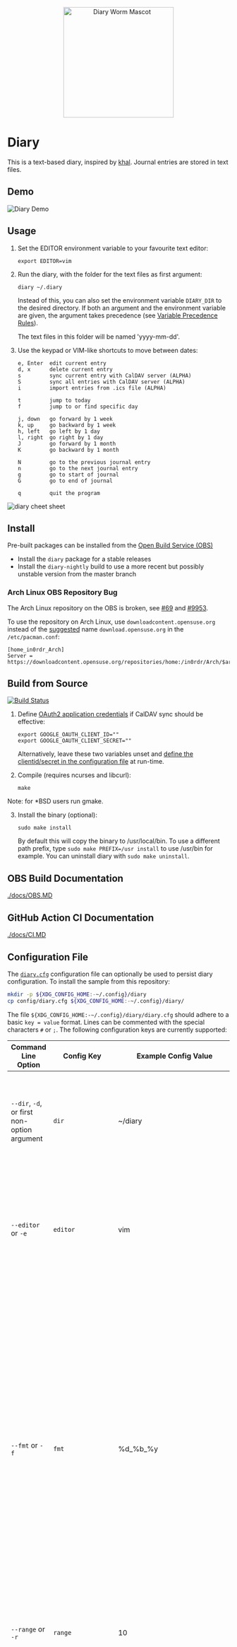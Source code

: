 <p align="center">
<img alt="Diary Worm Mascot" src="./img/diary-worm.png" width="250px" />
</p>

# Diary

This is a text-based diary, inspired by [khal](https://github.com/pimutils/khal). Journal entries are stored in text files.

## Demo
![Diary Demo](https://raw.githubusercontent.com/in0rdr/diary/master/img/demo.gif)

## Usage
1. Set the EDITOR environment variable to your favourite text editor:
    ```
    export EDITOR=vim
    ```

2. Run the diary, with the folder for the text files as first argument:
    ```
    diary ~/.diary
    ```

   Instead of this, you can also set the environment variable `DIARY_DIR`
   to the desired directory. If both an argument and the environment
   variable are given, the argument takes precedence (see [Variable Precedence Rules](#precedence_rules)).

   The text files in this folder will be named 'yyyy-mm-dd'.

3. Use the keypad or VIM-like shortcuts to move between dates:

    ```
    e, Enter  edit current entry
    d, x      delete current entry
    s         sync current entry with CalDAV server (ALPHA)
    S         sync all entries with CalDAV server (ALPHA)
    i         import entries from .ics file (ALPHA)

    t         jump to today
    f         jump to or find specific day

    j, down   go forward by 1 week
    k, up     go backward by 1 week
    h, left   go left by 1 day
    l, right  go right by 1 day
    J         go forward by 1 month
    K         go backward by 1 month

    N         go to the previous journal entry
    n         go to the next journal entry
    g         go to start of journal
    G         go to end of journal

    q         quit the program
    ```

![diary cheet sheet](https://raw.githubusercontent.com/in0rdr/diary/master/img/diary-cheat-sheet.png)

## Install

Pre-built packages can be installed from the [Open Build Service (OBS)](https://software.opensuse.org/download.html?project=home%3Ain0rdr&package=diary)
* Install the `diary` package for a stable releases
* Install the `diary-nightly` build to use a more recent but possibly unstable version from the master branch

### Arch Linux OBS Repository Bug

The Arch Linux repository on the OBS is broken, see [#69](https://github.com/in0rdr/diary/issues/69) and [#9953](https://github.com/openSUSE/open-build-service/issues/9953).

To use the repository on Arch Linux, use `downloadcontent.opensuse.org` instead of the [suggested](https://software.opensuse.org/download.html?project=home%3Ain0rdr&package=diary) name `download.opensuse.org` in the `/etc/pacman.conf`:
```
[home_in0rdr_Arch]
Server = https://downloadcontent.opensuse.org/repositories/home:/in0rdr/Arch/$arch
```

## Build from Source
[![Build Status](https://github.com/in0rdr/diary/actions/workflows/c.yml/badge.svg)](https://github.com/in0rdr/diary/actions/workflows/c.yml)

1. Define [OAuth2 application credentials](https://developers.google.com/identity/protocols/oauth2) if CalDAV sync should be effective:
    ```
    export GOOGLE_OAUTH_CLIENT_ID=""
    export GOOGLE_OAUTH_CLIENT_SECRET=""
    ```

    Alternatively, leave these two variables unset and [define the clientid/secret in the configuration file](#Google-Calendar-OAuth2) at run-time.

2. Compile (requires ncurses and libcurl):
    ```
    make
    ```
Note: for *BSD users run gmake.

3. Install the binary (optional):
    ```
    sudo make install
    ```

   By default this will copy the binary to /usr/local/bin. To use a different
   path prefix, type `sudo make PREFIX=/usr install` to use /usr/bin for example.
   You can uninstall diary with `sudo make uninstall`.

## OBS Build Documentation
[./docs/OBS.MD](./docs/OBS.MD)

## GitHub Action CI Documentation
[./docs/CI.MD](./docs/CI.MD)

## Configuration File

The [`diary.cfg`](./config/diary.cfg) configuration file can optionally be used to persist diary configuration. To install the sample from this repository:
```bash
mkdir -p ${XDG_CONFIG_HOME:-~/.config}/diary
cp config/diary.cfg ${XDG_CONFIG_HOME:-~/.config}/diary/
```

The file `${XDG_CONFIG_HOME:-~/.config}/diary/diary.cfg` should adhere to a basic `key = value` format. Lines can be commented with the special characters `#` or `;`. The following configuration keys are currently supported:

| Command Line Option | Config Key | Example Config Value | Default Config Value | Description |
| --- | --- | --- | --- | --- |
| `--dir`, `-d`, or first non-option argument | `dir` | ~/diary | n/a | Diary directory. Path that holds the journal text files. If unset, defaults to environment variable `$DIARY_DIR`.|
| `--editor` or `-e` | `editor` | vim | (empty) | Editor to open journal files with. If unset, defaults to environment variable `$EDITOR`. If no editor is provided, the diary is opened read-only. |
| `--fmt` or `-f` | `fmt` | %d_%b_%y | %Y-%m-%d | Date format and file name for the files inside the `dir`. For the format specifiers, see [`man strftime`](https://man7.org/linux/man-pages/man3/strftime.3.html). Be careful: If you change this, you might no longer find your existing diary entries, because the diary assumes to find the journal files under another file name. Hence, a change in FMT shows an empty diary, at first. Rename all files in the DIARY_DIR to migrate to a new FMT. |
| `--range` or `-r` | `range` | 10 | 1 | Number of years to show before/after todays date |
| `--weekday` or `-w` | `weekday` | 0 | 1 | First weekday, `7` = Sunday, `1` = Monday, ..., `6` = Saturday. Use `7` (or `0`) to display week beginning at Sunday ("S-M-T-W-T-F-S"), or `1` for "M-T-W-T-F-S-S". If `glibc` is installed, the first day of the week is derived from the current locale setting (`$LANG`, see `man locale`). Without `glibc`, the first weekday defaults to 1 (Monday), unless specified otherwise with this option. |
| n/a | `google_calendar` | diary | (empty) | Displayname of Google Calendar for [CalDAV sync](#CalDAV-sync) |
| n/a | `google_clientid` | 123-123.apps.googleusercontent.com | [built-in](#Build) / (empty) | Google Calendar for [Google Calendar OAuth2](#Google-Calendar-OAuth2) clientid |
| n/a | `google_secretid` | 321 | [built-in](#Build) / (empty) |  Google Calendar for [Google Calendar OAuth2](#Google-Calendar-OAuth2) secretid |
| n/a | `google_tokenfile` | ~/.diary-token | ~/.diary-token | Displayname of Google Calendar for [Google Calendar OAuth2](#Google-Calendar-OAuth2) API token file|

## Precedence Rules
<a name="precedence_rules"></a>

The default variables, for instance, for the configuration variables `editor`, `dir` and `weekday`, are populated with values in the following order, where earlier entries are overwritten by subsequent ones if they exist:
1. No default for `DIARY_DIR`. Defaults for `range`, `weekday`, `fmt` and `editor` are provided in [diary.h](diary.h)
* If `EDITOR` is unset and no editor is provided in the config file or via the `-e` option, the diary works read-only. Journal files cannot be opened.
* If `DIARY_DIR` is not provided, the diary won't open.
2. **Config file** (empty default for `editor`, no default for `dir`)
3. **Environment** variables `$DIARY_DIR`, `$EDITOR` and `$LANG` for locale (`weekday`)
4. **Option arguments** `-d` / `-e` / `-w`
5. First non-option argument is interpreted as `DIARY_DIR`

### Precedence Example: Locale and First Day of Week

If glibc is installed, the first weekday defaults to the locale defined in the current shell environment (`$LANG`, see `man locale`), unless specified otherwise via the `--weekday` / `-w` command line options. For example:

```bash
# start with weekday=3(Wed), overrule any other configuration value
$ diary -w3

# start with glibc derived weekday=1, regardless of 'weekday' in config file
$ LANG=de_CH diary

# if glibc is installed, start with glibc derived base date (weekday=0)
$ LANG= diary

# disable environment variable, default to value from config file
$ unset LANG

# start with 'weekday' default from config file, if available
$ diary

# remove config file
$ rm ${XDG_CONFIG_HOME:-~/.config}/diary/diary.cfg

# start with 'weekday' default value from source code (1=Mon)
$ diary
```

## Import/Export (alpha)

The import functionalty can be triggered by pressing `i`.

> ⚠️  Alpha feature: Available only in `diary-nightly` (see [Installation Instructions](#Install)). Don't use this with "production" data.

The export functionalty is not implemented yet, see [issues/78](https://github.com/in0rdr/diary/issues/78).

## CalDAV Sync (alpha)
> ⚠️  Alpha feature: Available only in `diary-nightly` (see [Installation Instructions](#Install)). Don't use this with "production" data.

The journal files can be synced via CalDAV. Currently, only the Google Calendar is supported as remote provider. Please open an [issue](https://github.com/in0rdr/diary/issues) to implement support for additional remote calendar servers.


The calender for synchronization can be defined with the [configuration](#Configuration-File) key `google_calendar`:
```
# Google calendar name for CalDAV sync
google_calendar = example
```

This key is empty by default and the only configuration key required for setting up synchronization.

### Google Calendar OAuth2

The Google Calendar [CalDAV API is protected with OAuth2](https://developers.google.com/identity/protocols/oauth2).

The credentials and the consent screen can be redefined at [compile time](#Build) or with the following keys in the [configuration file](#Configuration-File):

```
# Google OAuth2 clientid and secretid
google_clientid = 123-123.apps.googleusercontent.com
google_secretid = 321
```

The token used to authenticate with the Google API is stored in the file specified by `google_tokenfile` (defaults to `~/.diary-token`):
```
# Google OAuth2 tokenfile
google_tokenfile = ~/.diary-token
```

The application requires two [OAuth2 scopes](https://developers.google.com/calendar/auth) for CalDAV requests:

1. `https://www.googleapis.com/auth/calendar`: read/write access to Calendars - required to discover the unique hyperlink/URI for the calendar specified by the [configuration key](#Configuration-File) `google_calendar`
2. `https://www.googleapis.com/auth/calendar.events.owned`: read/write access to Events owned by the user - allows diary to create/read/update/delete events in `google_calendar`
